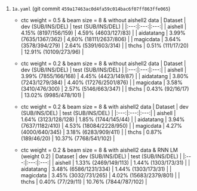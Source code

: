 
1. `1a.yaml` (git commit `459a17463ac0d4fa59c014bac6f07ff863ffe065`)

    - ctc weight = 0.5 & beam size = 8 & without aishell2 data
        | Dataset | dev (SUB/INS/DEL) | test (SUB/INS/DEL) |
        |:---:|:---:|:---:|
        | aishell | 4.15% (8197/156/159) | 4.59% (4603/127/83) |
        | aidatatang | 3.99% (7635/1367/362) | 4,60% (18111/2637/806) |
        | magicdata | 3.64% (3578/394/279) | 2.64% (5391/603/314) |
        | thchs | 0.51% (111/17/20) | 12.91% (10109/273/96) |

    - ctc weight = 0.2 & beam size = 8 & without aishell2 data
        | Dataset | dev (SUB/INS/DEL) | test (SUB/INS/DEL) |
        |:---:|:---:|:---:|
        | aishell | 3.99% (7855/166/168) | 4.45% (4423/149/87) |
        | aidatatang | 3.80% (7243/1279/384) | 4.40% (17276/2501/876) |
        | magicdata | 3.58% (3410/476/300) | 2.57% (5146/663/347) |
        | thchs | 0.43% (92/16/17) | 13.02% (9985/478/101) |

    - ctc weight = 0.2 & beam size = 8 & with aishell2 data
        | Dataset | dev (SUB/INS/DEL) | test (SUB/INS/DEL) |
        |:---:|:---:|:---:|
        | aishell | 1.64% (3123/128/128) | 1.85% (1744/145/44) |
        | aidatatang | 3.94% (7637/1182/410) | 4.53% (18084/2228/950) |
        | magicdata | 4.27% (4000/640/345) | 3.18% (6283/909/411) |
        | thchs | 0.87% (189/46/20) | 10.37% (7768/541/102) |

    - ctc weight = 0.2 & beam size = 8 & with aishell2 data & RNN LM (weight 0.2)
        | Dataset | dev (SUB/INS/DEL) | test (SUB/INS/DEL) |
        |:---:|:---:|:---:|
        | aishell | 1.33% (2469/149/113) | 1.44% (1303/173/31) |
        | aidatatang | 3.48% (6586/1231/334) | 1.44% (1303/173/31) |
        | magicdata | 3.45% (3032/731/265) | 4.02% (15683/2379/801) |
        | thchs | 0.40% (77/29/11) | 10.76% (7844/787/102) |
